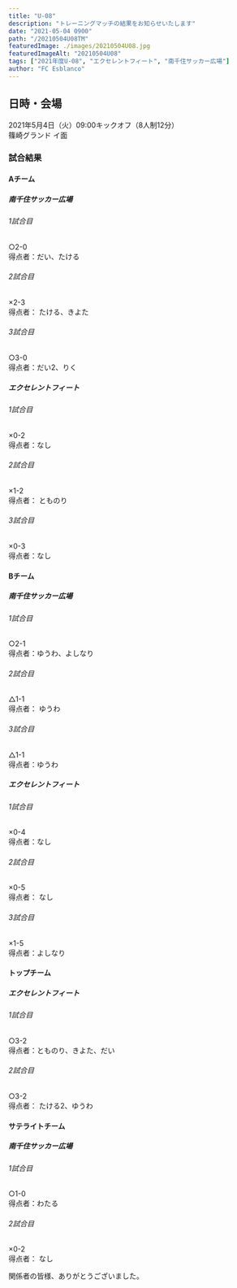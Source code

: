 ```yaml
---
title: "U-08"
description: "トレーニングマッチの結果をお知らせいたします"
date: "2021-05-04 0900"
path: "/20210504U08TM"
featuredImage: ./images/20210504U08.jpg
featuredImageAlt: "20210504U08"
tags: ["2021年度U-08", "エクセレントフィート", "南千住サッカー広場"]
author: "FC Esblanco"
---
```



## 日時・会場

2021年5月4日（火）09:00キックオフ（8人制12分）  
篠崎グランド イ面  

### 試合結果

#### Aチーム

##### 南千住サッカー広場

######  1試合目  
○2-0  
得点者：だい、たける

###### 2試合目  
×2-3  
得点者： たける、きよた

######  3試合目  
○3-0  
得点者：だい2、りく

##### エクセレントフィート

######  1試合目  
×0-2  
得点者：なし

###### 2試合目  
×1-2  
得点者： とものり

######  3試合目  
×0-3  
得点者：なし

#### Bチーム

##### 南千住サッカー広場

######  1試合目  
○2-1  
得点者：ゆうわ、よしなり

###### 2試合目  
△1-1  
得点者： ゆうわ

######  3試合目  
△1-1  
得点者：ゆうわ

##### エクセレントフィート

######  1試合目  
×0-4  
得点者：なし

###### 2試合目  
×0-5  
得点者： なし

######  3試合目  
×1-5  
得点者：よしなり

#### トップチーム

##### エクセレントフィート

######  1試合目  
○3-2  
得点者：とものり、きよた、だい

###### 2試合目  
○3-2  
得点者： たける2、ゆうわ

#### サテライトチーム

##### 南千住サッカー広場

######  1試合目  
○1-0  
得点者：わたる

###### 2試合目  
×0-2  
得点者： なし



関係者の皆様、ありがとうございました。
